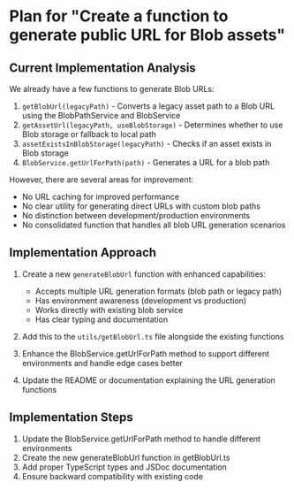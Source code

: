 # Plan for "Create a function to generate public URL for Blob assets"

## Current Implementation Analysis
We already have a few functions to generate Blob URLs:
1. `getBlobUrl(legacyPath)` - Converts a legacy asset path to a Blob URL using the BlobPathService and BlobService
2. `getAssetUrl(legacyPath, useBlobStorage)` - Determines whether to use Blob storage or fallback to local path
3. `assetExistsInBlobStorage(legacyPath)` - Checks if an asset exists in Blob storage
4. `BlobService.getUrlForPath(path)` - Generates a URL for a blob path

However, there are several areas for improvement:
- No URL caching for improved performance
- No clear utility for generating direct URLs with custom blob paths
- No distinction between development/production environments
- No consolidated function that handles all blob URL generation scenarios

## Implementation Approach
1. Create a new `generateBlobUrl` function with enhanced capabilities:
   - Accepts multiple URL generation formats (blob path or legacy path)
   - Has environment awareness (development vs production)
   - Works directly with existing blob service
   - Has clear typing and documentation

2. Add this to the `utils/getBlobUrl.ts` file alongside the existing functions

3. Enhance the BlobService.getUrlForPath method to support different environments and handle edge cases better

4. Update the README or documentation explaining the URL generation functions

## Implementation Steps
1. Update the BlobService.getUrlForPath method to handle different environments
2. Create the new generateBlobUrl function in getBlobUrl.ts
3. Add proper TypeScript types and JSDoc documentation
4. Ensure backward compatibility with existing code